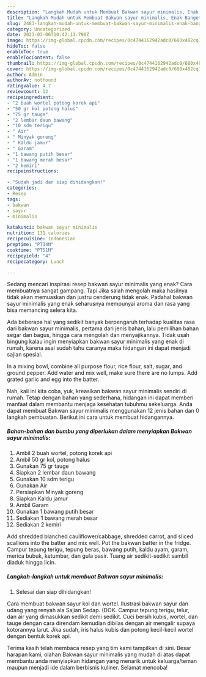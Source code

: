 ```yaml
---
description: "Langkah Mudah untuk Membuat Bakwan sayur minimalis, Enak Banget"
title: "Langkah Mudah untuk Membuat Bakwan sayur minimalis, Enak Banget"
slug: 2483-langkah-mudah-untuk-membuat-bakwan-sayur-minimalis-enak-banget
category: Uncategorized
date: 2023-03-06T10:42:13.790Z
image: https://img-global.cpcdn.com/recipes/0c4744162942adc0/680x482cq70/bakwan-sayur-minimalis-foto-resep-utama.jpg
hideToc: false
enableToc: true
enableTocContent: false
thumbnail: https://img-global.cpcdn.com/recipes/0c4744162942adc0/680x482cq70/bakwan-sayur-minimalis-foto-resep-utama.jpg
cover: https://img-global.cpcdn.com/recipes/0c4744162942adc0/680x482cq70/bakwan-sayur-minimalis-foto-resep-utama.jpg
author: Admin
authorAv: notfound
ratingvalue: 4.7
reviewcount: 12
recipeingredient:
- "2 buah wortel potong korek api"
- "50 gr kol potong halus"
- "75 gr tauge"
- "2 lembar daun bawang"
- "10 sdm terigu"
- " Air"
- " Minyak goreng"
- " Kaldu jamur"
- " Garam"
- "1 bawang putih besar"
- "1 bawang merah besar"
- "2 kemiri"
recipeinstructions:

- "Sudah jadi dan siap dihidangkan!"
categories:
- Resep
tags:
- bakwan
- sayur
- minimalis

katakunci: bakwan sayur minimalis 
nutrition: 131 calories
recipecuisine: Indonesian
preptime: "PT34M"
cooktime: "PT51M"
recipeyield: "4"
recipecategory: Lunch

---
```



Sedang mencari inspirasi resep bakwan sayur minimalis yang enak? Cara membuatnya sangat gampang. Tapi Jika salah mengolah maka hasilnya tidak akan memuaskan dan justru cenderung tidak enak. Padahal bakwan sayur minimalis yang enak seharusnya mempunyai aroma dan rasa yang bisa memancing selera kita.


Ada beberapa hal yang sedikit banyak berpengaruh terhadap kualitas rasa dari bakwan sayur minimalis, pertama dari jenis bahan, lalu pemilihan bahan segar dan bagus, hingga cara mengolah dan menyajikannya. Tidak usah bingung kalau ingin menyiapkan bakwan sayur minimalis yang enak di rumah, karena asal sudah tahu caranya maka hidangan ini dapat menjadi sajian spesial.

In a mixing bowl, combine all purpose flour, rice flour, salt, sugar, and ground pepper. Add water and mix well, make sure there are no lumps. Add grated garlic and egg into the batter.


Nah, kali ini kita coba, yuk, kreasikan bakwan sayur minimalis sendiri di rumah. Tetap dengan bahan yang sederhana, hidangan ini dapat memberi manfaat dalam membantu menjaga kesehatan tubuhmu sekeluarga. Anda dapat membuat Bakwan sayur minimalis menggunakan 12 jenis bahan dan 0 langkah pembuatan. Berikut ini cara untuk membuat hidangannya.

<!--inarticleads1-->

##### Bahan-bahan dan bumbu yang diperlukan dalam menyiapkan Bakwan sayur minimalis:

1. Ambil 2 buah wortel, potong korek api
1. Ambil 50 gr kol, potong halus
1. Gunakan 75 gr tauge
1. Siapkan 2 lembar daun bawang
1. Gunakan 10 sdm terigu
1. Gunakan  Air
1. Persiapkan  Minyak goreng
1. Siapkan  Kaldu jamur
1. Ambil  Garam
1. Gunakan 1 bawang putih besar
1. Sediakan 1 bawang merah besar
1. Sediakan 2 kemiri


Add shredded blanched cauliflower/cabbage, shredded carrot, and sliced scallions into the batter and mix well. Put the bakwan batter in the fridge. Campur tepung terigu, tepung beras, bawang putih, kaldu ayam, garam, merica bubuk, ketumbar, dan gula pasir. Tuang air sedikit-sedikit sambil diaduk hingga licin. 

<!--inarticleads2-->

##### Langkah-langkah untuk membuat Bakwan sayur minimalis:


1. Selesai dan siap dihidangkan!

Cara membuat bakwan sayur kol dan wortel. Ilustrasi bakwan sayur dan udang yang renyah ala Sajian Sedap. (DOK. Campur tepung terigu, telur, dan air yang dimasukkan sedikit demi sedikit. Cuci bersih kubis, wortel, dan tauge dengan cara direndam kemudian dibilas dengan air mengalir supaya kotorannya larut. Jika sudah, iris halus kubis dan potong kecil-kecil wortel dengan bentuk korek api. 

Terima kasih telah membaca resep yang tim kami tampilkan di sini. Besar harapan kami, olahan Bakwan sayur minimalis yang mudah di atas dapat membantu anda menyiapkan hidangan yang menarik untuk keluarga/teman maupun menjadi ide dalam berbisnis kuliner. Selamat mencoba!
